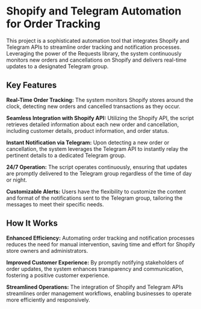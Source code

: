 
# Shopify and Telegram Automation for Order Tracking

This project is a sophisticated automation tool that integrates Shopify and Telegram APIs to streamline order tracking and notification processes. Leveraging the power of the Requests library, the system continuously monitors new orders and cancellations on Shopify and delivers real-time updates to a designated Telegram group.



## Key Features

**Real-Time Order Tracking:** The system monitors Shopify stores around the clock, detecting new orders and cancelled transactions as they occur.

**Seamless Integration with Shopify API:** Utilizing the Shopify API, the script retrieves detailed information about each new order and cancellation, including customer details, product information, and order status.

**Instant Notification via Telegram:** Upon detecting a new order or cancellation, the system leverages the Telegram API to instantly relay the pertinent details to a dedicated Telegram group.

**24/7 Operation:** The script operates continuously, ensuring that updates are promptly delivered to the Telegram group regardless of the time of day or night.

**Customizable Alerts:** Users have the flexibility to customize the content and format of the notifications sent to the Telegram group, tailoring the messages to meet their specific needs.
## How It Works

**Enhanced Efficiency:** Automating order tracking and notification processes reduces the need for manual intervention, saving time and effort for Shopify store owners and administrators.

**Improved Customer Experience:** By promptly notifying stakeholders of order updates, the system enhances transparency and communication, fostering a positive customer experience.

**Streamlined Operations:** The integration of Shopify and Telegram APIs streamlines order management workflows, enabling businesses to operate more efficiently and responsively.

